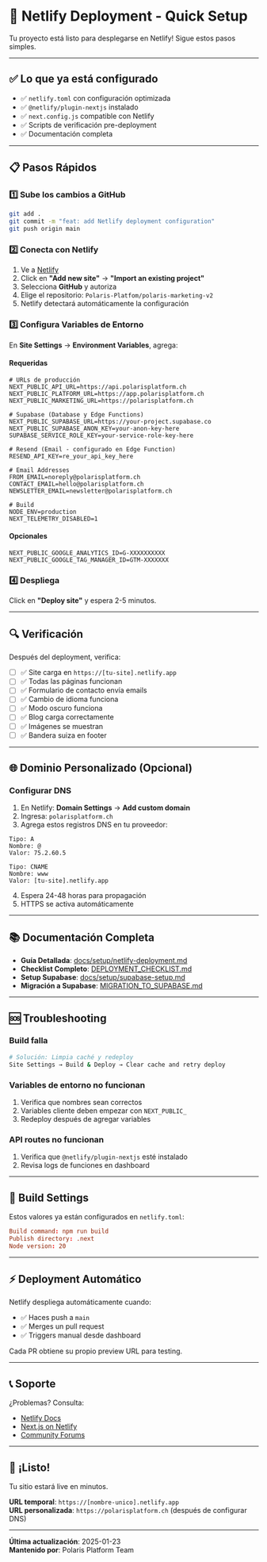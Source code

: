 # 🚀 Netlify Deployment - Quick Setup

Tu proyecto está listo para desplegarse en Netlify! Sigue estos pasos simples.

---

## ✅ Lo que ya está configurado

- ✅ `netlify.toml` con configuración optimizada
- ✅ `@netlify/plugin-nextjs` instalado
- ✅ `next.config.js` compatible con Netlify
- ✅ Scripts de verificación pre-deployment
- ✅ Documentación completa

---

## 📋 Pasos Rápidos

### 1️⃣ Sube los cambios a GitHub

```bash
git add .
git commit -m "feat: add Netlify deployment configuration"
git push origin main
```

### 2️⃣ Conecta con Netlify

1. Ve a [Netlify](https://app.netlify.com/)
2. Click en **"Add new site"** → **"Import an existing project"**
3. Selecciona **GitHub** y autoriza
4. Elige el repositorio: `Polaris-Platfom/polaris-marketing-v2`
5. Netlify detectará automáticamente la configuración

### 3️⃣ Configura Variables de Entorno

En **Site Settings** → **Environment Variables**, agrega:

#### Requeridas

```env
# URLs de producción
NEXT_PUBLIC_API_URL=https://api.polarisplatform.ch
NEXT_PUBLIC_PLATFORM_URL=https://app.polarisplatform.ch
NEXT_PUBLIC_MARKETING_URL=https://polarisplatform.ch

# Supabase (Database y Edge Functions)
NEXT_PUBLIC_SUPABASE_URL=https://your-project.supabase.co
NEXT_PUBLIC_SUPABASE_ANON_KEY=your-anon-key-here
SUPABASE_SERVICE_ROLE_KEY=your-service-role-key-here

# Resend (Email - configurado en Edge Function)
RESEND_API_KEY=re_your_api_key_here

# Email Addresses
FROM_EMAIL=noreply@polarisplatform.ch
CONTACT_EMAIL=hello@polarisplatform.ch
NEWSLETTER_EMAIL=newsletter@polarisplatform.ch

# Build
NODE_ENV=production
NEXT_TELEMETRY_DISABLED=1
```

#### Opcionales

```env
NEXT_PUBLIC_GOOGLE_ANALYTICS_ID=G-XXXXXXXXXX
NEXT_PUBLIC_GOOGLE_TAG_MANAGER_ID=GTM-XXXXXXX
```

### 4️⃣ Despliega

Click en **"Deploy site"** y espera 2-5 minutos.

---

## 🔍 Verificación

Después del deployment, verifica:

- [ ] ✅ Site carga en `https://[tu-site].netlify.app`
- [ ] ✅ Todas las páginas funcionan
- [ ] ✅ Formulario de contacto envía emails
- [ ] ✅ Cambio de idioma funciona
- [ ] ✅ Modo oscuro funciona
- [ ] ✅ Blog carga correctamente
- [ ] ✅ Imágenes se muestran
- [ ] ✅ Bandera suiza en footer

---

## 🌐 Dominio Personalizado (Opcional)

### Configurar DNS

1. En Netlify: **Domain Settings** → **Add custom domain**
2. Ingresa: `polarisplatform.ch`
3. Agrega estos registros DNS en tu proveedor:

```
Tipo: A
Nombre: @
Valor: 75.2.60.5

Tipo: CNAME
Nombre: www
Valor: [tu-site].netlify.app
```

4. Espera 24-48 horas para propagación
5. HTTPS se activa automáticamente

---

## 📚 Documentación Completa

- **Guía Detallada**: [docs/setup/netlify-deployment.md](docs/setup/netlify-deployment.md)
- **Checklist Completo**: [DEPLOYMENT_CHECKLIST.md](DEPLOYMENT_CHECKLIST.md)
- **Setup Supabase**: [docs/setup/supabase-setup.md](docs/setup/supabase-setup.md)
- **Migración a Supabase**: [MIGRATION_TO_SUPABASE.md](MIGRATION_TO_SUPABASE.md)

---

## 🆘 Troubleshooting

### Build falla

```bash
# Solución: Limpia caché y redeploy
Site Settings → Build & Deploy → Clear cache and retry deploy
```

### Variables de entorno no funcionan

1. Verifica que nombres sean correctos
2. Variables cliente deben empezar con `NEXT_PUBLIC_`
3. Redeploy después de agregar variables

### API routes no funcionan

1. Verifica que `@netlify/plugin-nextjs` esté instalado
2. Revisa logs de funciones en dashboard

---

## 🎯 Build Settings

Estos valores ya están configurados en `netlify.toml`:

```toml
Build command: npm run build
Publish directory: .next
Node version: 20
```

---

## ⚡ Deployment Automático

Netlify despliega automáticamente cuando:

- ✅ Haces push a `main`
- ✅ Merges un pull request
- ✅ Triggers manual desde dashboard

Cada PR obtiene su propio preview URL para testing.

---

## 📞 Soporte

¿Problemas? Consulta:

- [Netlify Docs](https://docs.netlify.com/)
- [Next.js on Netlify](https://docs.netlify.com/integrations/frameworks/next-js/)
- [Community Forums](https://answers.netlify.com/)

---

## 🎉 ¡Listo!

Tu sitio estará live en minutos. 

**URL temporal**: `https://[nombre-unico].netlify.app`  
**URL personalizada**: `https://polarisplatform.ch` (después de configurar DNS)

---

**Última actualización**: 2025-01-23  
**Mantenido por**: Polaris Platform Team

